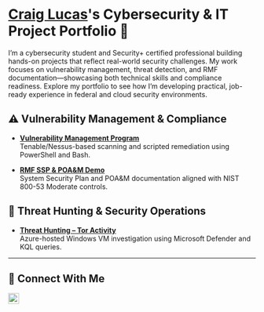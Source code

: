 # <a href="https://www.linkedin.com/in/craig-lucas-jr-2a6352229/">Craig Lucas</a>'s Cybersecurity & IT Project Portfolio 🔐

I’m a cybersecurity student and Security+ certified professional building hands-on projects that reflect real-world security challenges. My work focuses on vulnerability management, threat detection, and RMF documentation—showcasing both technical skills and compliance readiness. Explore my portfolio to see how I’m developing practical, job-ready experience in federal and cloud security environments.

## ⚠️ Vulnerability Management & Compliance

- **[Vulnerability Management Program](https://github.com/CraigLucas-0924/Vulnerability-Management-Program/tree/main)**  
  Tenable/Nessus-based scanning and scripted remediation using PowerShell and Bash.

- **[RMF SSP & POA&M Demo](https://github.com/CraigLucas-0924/RMF-SSP-POA&M-Demo)**  
  System Security Plan and POA&M documentation aligned with NIST 800-53 Moderate controls.

## 🚨 Threat Hunting & Security Operations

- **[Threat Hunting – Tor Activity](https://github.com/CraigLucas-0924/threat-hunting-scenario-tor)**  
  Azure-hosted Windows VM investigation using Microsoft Defender and KQL queries.

---

## 🤳 Connect With Me

[<img align="left" alt="Craig Lucas LinkedIn" width="22px" src="https://cdn.jsdelivr.net/npm/simple-icons@v3/icons/linkedin.svg" />](https://www.linkedin.com/in/craig-lucas-jr-2a6352229/)


